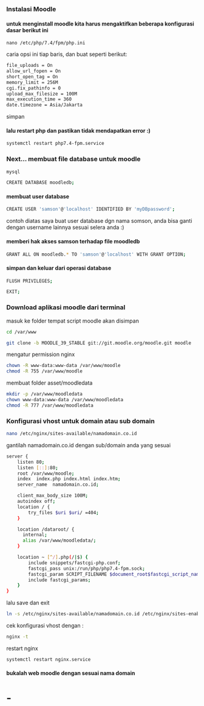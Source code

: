 ### Instalasi Moodle
#### untuk menginstall moodle kita harus mengaktifkan beberapa konfigurasi dasar berikut ini
```baah
nano /etc/php/7.4/fpm/php.ini
```
caria opsi ini tiap baris, dan buat seperti berikut:
```bash
file_uploads = On
allow_url_fopen = On
short_open_tag = On
memory_limit = 256M
cgi.fix_pathinfo = 0
upload_max_filesize = 100M
max_execution_time = 360
date.timezone = Asia/Jakarta
```
simpan
#### lalu restart php dan pastikan tidak mendapatkan error :)
```bash
systemctl restart php7.4-fpm.service
```
### Next... membuat file database untuk moodle
```bash
mysql
```
```bash
CREATE DATABASE moodledb;
```
#### membuat user database
```bash
CREATE USER 'samson'@'localhost' IDENTIFIED BY 'myDBpassword';
```
contoh diatas saya buat user database dgn nama somson, anda bisa ganti dengan username lainnya sesuai selera anda :)
#### memberi hak akses samson terhadap file moodledb
```bash
GRANT ALL ON moodledb.* TO 'samson'@'localhost' WITH GRANT OPTION;
```
#### simpan dan keluar dari operasi database
```bash
FLUSH PRIVILEGES;
```
```bash
EXIT;
```
### Download aplikasi moodle dari terminal
masuk ke folder tempat script moodle akan disimpan
```bash
cd /var/www
```
```bash
git clone -b MOODLE_39_STABLE git://git.moodle.org/moodle.git moodle
```
mengatur permission nginx
```bash
chown -R www-data:www-data /var/www/moodle
chmod -R 755 /var/www/moodle
```
membuat folder asset/moodledata
```bash
mkdir -p /var/www/moodledata
chown www-data:www-data /var/www/moodledata
chmod -R 777 /var/www/moodledata
```

### Konfigurasi vhost untuk domain atau sub domain
```bash
nano /etc/nginx/sites-available/namadomain.co.id
```
gantilah namadomain.co.id dengan sub/domain anda yang sesuai
```bash
server {
    listen 80;
    listen [::]:80;
    root /var/www/moodle;
    index  index.php index.html index.htm;
    server_name  namadomain.co.id;

    client_max_body_size 100M;
    autoindex off;
    location / {
        try_files $uri $uri/ =404;
    }

    location /dataroot/ {
      internal;
      alias /var/www/moodledata/;
    }

    location ~ [^/].php(/|$) {
        include snippets/fastcgi-php.conf;
        fastcgi_pass unix:/run/php/php7.4-fpm.sock;
        fastcgi_param SCRIPT_FILENAME $document_root$fastcgi_script_name;
        include fastcgi_params;
    }
}
```
lalu save dan exit
```bash
ln -s /etc/nginx/sites-available/namadomain.co.id /etc/nginx/sites-enabled/
```
cek konfigurasi vhost dengan :
```bash
nginx -t
```
restart nginx
```bash
systemctl restart nginx.service
```
#### bukalah web moodle dengan sesuai nama domain
# -
